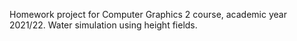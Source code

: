 Homework project for Computer Graphics 2 course, academic year 2021/22.
Water simulation using height fields.